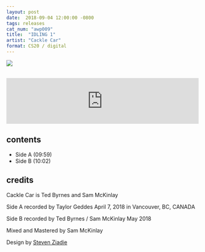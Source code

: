 ```yaml
---
layout: post
date:  2018-09-04 12:00:00 -0800
tags: releases
cat_num: "awp009"
title:  "IDLING 1"
artist: "Cackle Car"
format: CS20 / digital
---
```


![](https://awavepress.com/assets/cacklecar.jpg)

<br/>

<iframe style="border: 0; width: 100%; height: 120px;" src="https://bandcamp.com/EmbeddedPlayer/album=2964641754/size=large/bgcol=ffffff/linkcol=0687f5/tracklist=false/artwork=small/transparent=true/" seamless><a href="http://awavepress.bandcamp.com/album/idling-1">IDLING 1 by CACKLE CAR</a></iframe>

<br/>

## contents

* Side A (09:59)
* Side B (10:02)

## credits

Cackle Car is Ted Byrnes and Sam McKinlay

Side A recorded by Taylor Geddes April 7, 2018 in Vancouver, BC, CANADA

Side B recorded by Ted Byrnes / Sam McKinlay May 2018

Mixed and Mastered by Sam McKinlay

Design by [Steven Ziadie](http://s-ziadie.com/)
